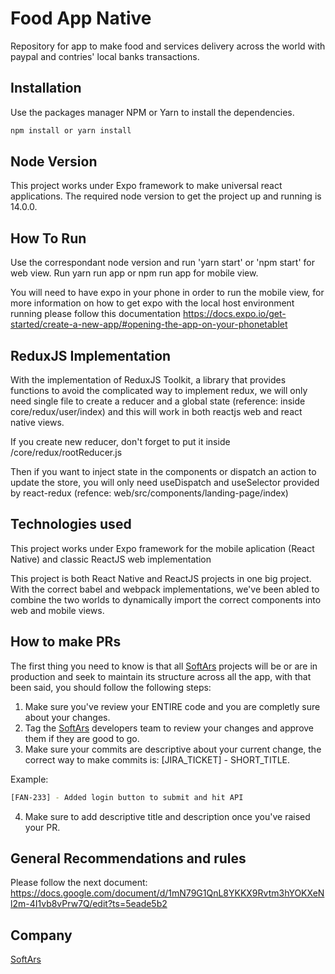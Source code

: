 # Food App Native

Repository for app to make food and services delivery across the world with paypal and contries' local banks
transactions.

## Installation

Use the packages manager NPM or Yarn to install the dependencies.

```bash
npm install or yarn install
```

## Node Version

This project works under Expo framework to make universal react applications.
The required node version to get the project up and running is 14.0.0.

## How To Run

Use the correspondant node version and run 'yarn start' or 'npm start' for web view.
Run yarn run app or npm run app for mobile view.

You will need to have expo in your phone in order to run the mobile view, for more information on how to get expo with the local host environment running please follow this documentation https://docs.expo.io/get-started/create-a-new-app/#opening-the-app-on-your-phonetablet

## ReduxJS Implementation

With the implementation of ReduxJS Toolkit, a library that provides functions to avoid the complicated way to implement redux, we will only need single file to create a reducer and a global state (reference: inside core/redux/user/index) and this will work in both reactjs web and react native views.

If you create new reducer, don't forget to put it inside /core/redux/rootReducer.js

Then if you want to inject state in the components or dispatch an action to update the store, you will only need useDispatch and useSelector provided by react-redux (refence: web/src/components/landing-page/index)

## Technologies used

This project works under Expo framework for the mobile aplication (React Native)
and classic ReactJS web implementation

This project is both React Native and ReactJS projects in one big project.
With the correct babel and webpack implementations, we've been abled to combine the two worlds to dynamically import the correct components into web and mobile views.

## How to make PRs

The first thing you need to know is that all [SoftArs](http://softars.com/) projects will be or are in production and seek to maintain its structure across all the app, with that been said, you should follow the following steps:

1. Make sure you've review your ENTIRE code and you are completly sure about your changes.
2. Tag the [SoftArs](http://softars.com/) developers team to review your changes and approve them if they are good to go.
3. Make sure your commits are descriptive about your current change, the correct way to make commits is: [JIRA_TICKET] - SHORT_TITLE.

Example:

```bash
[FAN-233] - Added login button to submit and hit API
```

4. Make sure to add descriptive title and description once you've raised your PR.

## General Recommendations and rules
Please follow the next document: https://docs.google.com/document/d/1mN79G1QnL8YKKX9Rvtm3hYOKXeNl2m-4I1vb8vPrw7Q/edit?ts=5eade5b2

## Company

[SoftArs](http://softars.com/)
